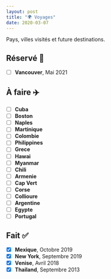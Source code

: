 ```yaml
---
layout: post
title: "🌍 Voyages"
date: 2020-03-07
---
```


Pays, villes visités et future destinations.

## Réservé 🧿

- [ ] **Vancouver**, Mai 2021

## À faire ✈️

- [ ] **Cuba**
- [ ] **Boston**
- [ ] **Naples**
- [ ] **Martinique**
- [ ] **Colombie**
- [ ] **Philippines**
- [ ] **Grece**
- [ ] **Hawai**
- [ ] **Myanmar**
- [ ] **Chili**
- [ ] **Armenie**
- [ ] **Cap Vert**
- [ ] **Corse**
- [ ] **Collioure**
- [ ] **Argentine**
- [ ] **Egypte**
- [ ] **Portugal**

## Fait ✅

- [x] **Mexique**, Octobre 2019
- [x] **New York**, Septembre 2019
- [x] **Venise**, Avril 2018
- [x] **Thailand**, Septembre 2013
